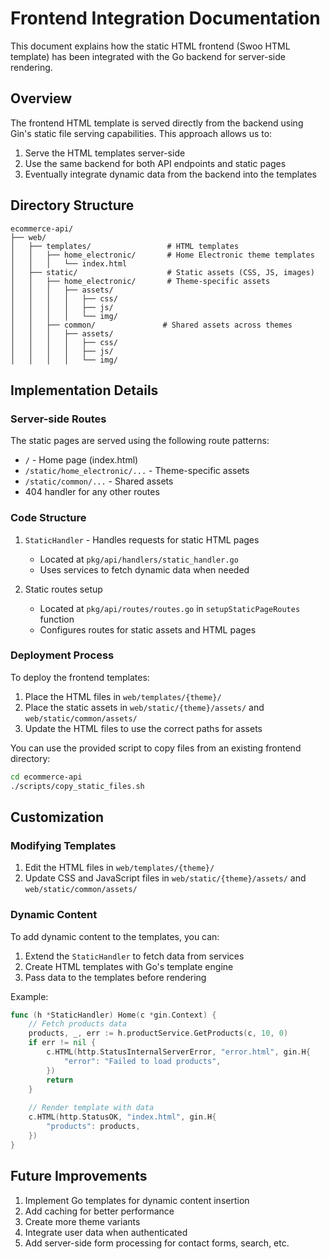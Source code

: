 # Frontend Integration Documentation

This document explains how the static HTML frontend (Swoo HTML template) has been integrated with the Go backend for server-side rendering.

## Overview

The frontend HTML template is served directly from the backend using Gin's static file serving capabilities. This approach allows us to:

1. Serve the HTML templates server-side
2. Use the same backend for both API endpoints and static pages
3. Eventually integrate dynamic data from the backend into the templates

## Directory Structure

```
ecommerce-api/
├── web/
│   ├── templates/                 # HTML templates
│   │   ├── home_electronic/       # Home Electronic theme templates
│   │   │   └── index.html
│   ├── static/                    # Static assets (CSS, JS, images)
│   │   ├── home_electronic/       # Theme-specific assets
│   │   │   ├── assets/
│   │   │   │   ├── css/
│   │   │   │   ├── js/
│   │   │   │   └── img/
│   │   ├── common/               # Shared assets across themes
│   │   │   ├── assets/
│   │   │   │   ├── css/
│   │   │   │   ├── js/
│   │   │   │   └── img/
```

## Implementation Details

### Server-side Routes

The static pages are served using the following route patterns:

- `/` - Home page (index.html)
- `/static/home_electronic/...` - Theme-specific assets
- `/static/common/...` - Shared assets
- 404 handler for any other routes

### Code Structure

1. `StaticHandler` - Handles requests for static HTML pages
   - Located at `pkg/api/handlers/static_handler.go`
   - Uses services to fetch dynamic data when needed

2. Static routes setup
   - Located at `pkg/api/routes/routes.go` in `setupStaticPageRoutes` function
   - Configures routes for static assets and HTML pages

### Deployment Process

To deploy the frontend templates:

1. Place the HTML files in `web/templates/{theme}/`
2. Place the static assets in `web/static/{theme}/assets/` and `web/static/common/assets/`
3. Update the HTML files to use the correct paths for assets

You can use the provided script to copy files from an existing frontend directory:

```bash
cd ecommerce-api
./scripts/copy_static_files.sh
```

## Customization

### Modifying Templates

1. Edit the HTML files in `web/templates/{theme}/`
2. Update CSS and JavaScript files in `web/static/{theme}/assets/` and `web/static/common/assets/`

### Dynamic Content

To add dynamic content to the templates, you can:

1. Extend the `StaticHandler` to fetch data from services
2. Create HTML templates with Go's template engine
3. Pass data to the templates before rendering

Example:
```go
func (h *StaticHandler) Home(c *gin.Context) {
    // Fetch products data
    products, _, err := h.productService.GetProducts(c, 10, 0)
    if err != nil {
        c.HTML(http.StatusInternalServerError, "error.html", gin.H{
            "error": "Failed to load products",
        })
        return
    }
    
    // Render template with data
    c.HTML(http.StatusOK, "index.html", gin.H{
        "products": products,
    })
}
```

## Future Improvements

1. Implement Go templates for dynamic content insertion
2. Add caching for better performance
3. Create more theme variants
4. Integrate user data when authenticated
5. Add server-side form processing for contact forms, search, etc. 